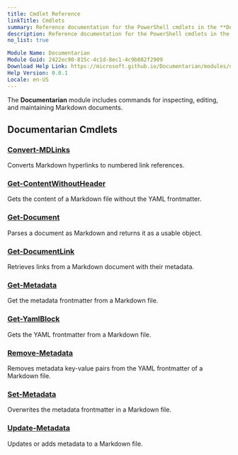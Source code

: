```yaml
---
title: Cmdlet Reference
linkTitle: Cmdlets
summary: Reference documentation for the PowerShell cmdlets in the **Documentarian** module.
description: Reference documentation for the PowerShell cmdlets in the **Documentarian** module.
no_list: true

Module Name: Documentarian
Module Guid: 2422ec90-815c-4c1d-8ec1-4c9b082f2909
Download Help Link: https://microsoft.github.io/Documentarian/modules/documentarian/help/
Help Version: 0.0.1
Locale: en-US
---
```


The **Documentarian** module includes commands for inspecting, editing, and maintaining Markdown
documents.

## Documentarian Cmdlets

### [Convert-MDLinks](Convert-MDLinks.md)
Converts Markdown hyperlinks to numbered link references.

### [Get-ContentWithoutHeader](Get-ContentWithoutHeader.md)
Gets the content of a Markdown file without the YAML frontmatter.

### [Get-Document](Get-Document.md)
Parses a document as Markdown and returns it as a usable object.

### [Get-DocumentLink](Get-DocumentLink.md)
Retrieves links from a Markdown document with their metadata.

### [Get-Metadata](Get-Metadata.md)
Get the metadata frontmatter from a Markdown file.

### [Get-YamlBlock](Get-YamlBlock.md)
Gets the YAML frontmatter from a Markdown file.

### [Remove-Metadata](Remove-Metadata.md)
Removes metadata key-value pairs from the YAML frontmatter of a Markdown file.

### [Set-Metadata](Set-Metadata.md)
Overwrites the metadata frontmatter in a Markdown file.

### [Update-Metadata](Update-Metadata.md)
Updates or adds metadata to a Markdown file.
